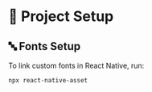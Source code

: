 # 🚀 Project Setup

## 🔤 Fonts Setup
To link custom fonts in React Native, run:

```bash
npx react-native-asset
